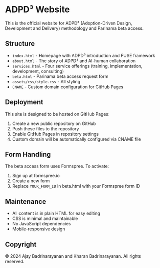 # ADPD³ Website

This is the official website for ADPD³ (Adoption-Driven Design, Development and Delivery) methodology and Parinama beta access.

## Structure

- `index.html` - Homepage with ADPD³ introduction and FUSE framework
- `about.html` - The story of ADPD³ and AI-human collaboration
- `services.html` - Four service offerings (training, implementation, development, consulting)
- `beta.html` - Parinama beta access request form
- `assets/css/style.css` - All styling
- `CNAME` - Custom domain configuration for GitHub Pages

## Deployment

This site is designed to be hosted on GitHub Pages:

1. Create a new public repository on GitHub
2. Push these files to the repository
3. Enable GitHub Pages in repository settings
4. Custom domain will be automatically configured via CNAME file

## Form Handling

The beta access form uses Formspree. To activate:
1. Sign up at formspree.io
2. Create a new form
3. Replace `YOUR_FORM_ID` in beta.html with your Formspree form ID

## Maintenance

- All content is in plain HTML for easy editing
- CSS is minimal and maintainable
- No JavaScript dependencies
- Mobile-responsive design

## Copyright

© 2024 Ajay Badrinarayanan and Kharan Badrinarayanan. All rights reserved.